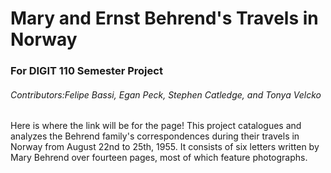 # Mary and Ernst Behrend's Travels in Norway
### For DIGIT 110 Semester Project
###### Contributors:Felipe Bassi, Egan Peck, Stephen Catledge, and Tonya Velcko
Here is where the link will be for the page!
This project catalogues and analyzes the Behrend family's correspondences during their travels in Norway from August 22nd to 25th, 1955. It consists of six letters written by Mary Behrend over fourteen pages, most of which feature photographs.
